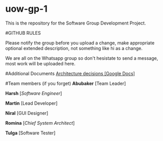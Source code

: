 # uow-gp-1

This is the repository for the Software Group Development Project.

#GITHUB RULES

Please notify the group before you upload a change, make appropriate optional extended description, not something like hi as a change.

We are all on the Whatsapp group so don't hesistate to send a message, most work will be uploaded here.

#Additional Documents
[Architecture decisions [Google Docs]](https://docs.google.com/a/my.westminster.ac.uk/document/d/1GGT6WK9evuDKc2JazUJtfi_85MhwwiLHgL54npDbii4/edit?usp=sharing)

#Team members (if you forget)
**Abubaker** [Team Leader]

**Harsh** [*Software Engineer*]

**Martin** [Lead Developer]

**Niral** [GUI Designer]

**Romina** [*Chief System Architect*]

**Tulga** [Software Tester]
